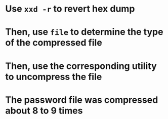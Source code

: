 # Use `xxd -r` to revert hex dump
# Then, use `file` to determine the type of the compressed file
# Then, use the corresponding utility to uncompress the file
# The password file was compressed  about 8 to 9 times
